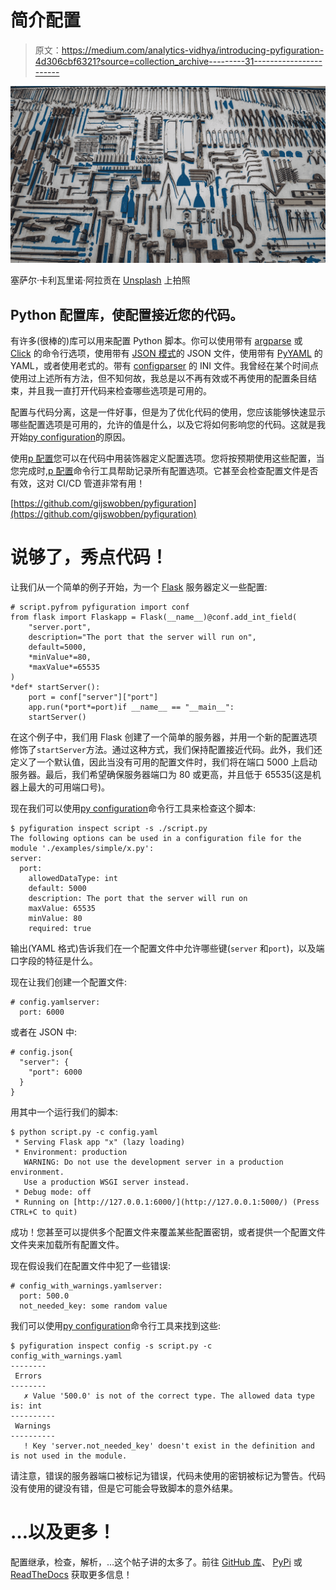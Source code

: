 # 简介配置

> 原文：<https://medium.com/analytics-vidhya/introducing-pyfiguration-4d306cbf6321?source=collection_archive---------31----------------------->

![](img/c8a696f685af7076668ba7840caca33b.png)

塞萨尔·卡利瓦里诺·阿拉贡在 [Unsplash](https://unsplash.com?utm_source=medium&utm_medium=referral) 上拍照

## Python 配置库，使配置接近您的代码。

有许多(很棒的)库可以用来配置 Python 脚本。你可以使用带有 [argparse](https://docs.python.org/3/library/argparse.html) 或 [Click](https://click.palletsprojects.com/en/7.x/) 的命令行选项，使用带有 [JSON 模式](https://json-schema.org/)的 JSON 文件，使用带有 [PyYAML](https://github.com/yaml/pyyaml) 的 YAML，或者使用老式的。带有 [configparser](https://docs.python.org/3/library/configparser.html) 的 INI 文件。我曾经在某个时间点使用过上述所有方法，但不知何故，我总是以不再有效或不再使用的配置条目结束，并且我一直打开代码来检查哪些选项是可用的。

配置与代码分离，这是一件好事，但是为了优化代码的使用，您应该能够快速显示哪些配置选项是可用的，允许的值是什么，以及它将如何影响您的代码。这就是我开始[py configuration](https://pyfiguration.readthedocs.io/en/latest/)的原因。

使用[p 配置](https://pyfiguration.readthedocs.io/en/latest/)您可以在代码中用装饰器定义配置选项。您将按预期使用这些配置，当您完成时,[p 配置](https://pyfiguration.readthedocs.io/en/latest/)命令行工具帮助记录所有配置选项。它甚至会检查配置文件是否有效，这对 CI/CD 管道非常有用！

[https://github.com/gijswobben/pyfiguration](https://github.com/gijswobben/pyfiguration)

# 说够了，秀点代码！

让我们从一个简单的例子开始，为一个 [Flask](https://flask.palletsprojects.com/en/1.1.x/) 服务器定义一些配置:

```
# script.pyfrom pyfiguration import conf
from flask import Flaskapp = Flask(__name__)@conf.add_int_field(
    "server.port",
    description="The port that the server will run on",
    default=5000,
    *minValue*=80,
    *maxValue*=65535
)
*def* startServer():
    port = conf["server"]["port"]
    app.run(*port*=port)if __name__ == "__main__":
    startServer()
```

在这个例子中，我们用 Flask 创建了一个简单的服务器，并用一个新的配置选项修饰了`startServer`方法。通过这种方式，我们保持配置接近代码。此外，我们还定义了一个默认值，因此当没有可用的配置文件时，我们将在端口 5000 上启动服务器。最后，我们希望确保服务器端口为 80 或更高，并且低于 65535(这是机器上最大的可用端口号)。

现在我们可以使用[py configuration](https://pyfiguration.readthedocs.io/en/latest/)命令行工具来检查这个脚本:

```
$ pyfiguration inspect script -s ./script.py
The following options can be used in a configuration file for the module './examples/simple/x.py':
server:
  port:
    allowedDataType: int
    default: 5000
    description: The port that the server will run on
    maxValue: 65535
    minValue: 80
    required: true
```

输出(YAML 格式)告诉我们在一个配置文件中允许哪些键(`server` 和`port`)，以及端口字段的特征是什么。

现在让我们创建一个配置文件:

```
# config.yamlserver:
  port: 6000
```

或者在 JSON 中:

```
# config.json{
  "server": {
    "port": 6000
  }
}
```

用其中一个运行我们的脚本:

```
$ python script.py -c config.yaml
 * Serving Flask app "x" (lazy loading)
 * Environment: production
   WARNING: Do not use the development server in a production environment.
   Use a production WSGI server instead.
 * Debug mode: off
 * Running on [http://127.0.0.1:6000/](http://127.0.0.1:5000/) (Press CTRL+C to quit)
```

成功！您甚至可以提供多个配置文件来覆盖某些配置密钥，或者提供一个配置文件文件夹来加载所有配置文件。

现在假设我们在配置文件中犯了一些错误:

```
# config_with_warnings.yamlserver:
  port: 500.0
  not_needed_key: some random value
```

我们可以使用[py configuration](https://pyfiguration.readthedocs.io/en/latest/)命令行工具来找到这些:

```
$ pyfiguration inspect config -s script.py -c config_with_warnings.yaml
--------
 Errors 
--------
   ✗ Value '500.0' is not of the correct type. The allowed data type is: int
----------
 Warnings 
----------
   ! Key 'server.not_needed_key' doesn't exist in the definition and is not used in the module.
```

请注意，错误的服务器端口被标记为错误，代码未使用的密钥被标记为警告。代码没有使用的键没有错，但是它可能会导致脚本的意外结果。

# …以及更多！

配置继承，检查，解析，…这个帖子讲的太多了。前往 [GitHub 库](https://github.com/gijswobben/pyfiguration)、 [PyPi](https://pypi.org/project/pyfiguration/) 或 [ReadTheDocs](https://pyfiguration.readthedocs.io/en/latest/) 获取更多信息！